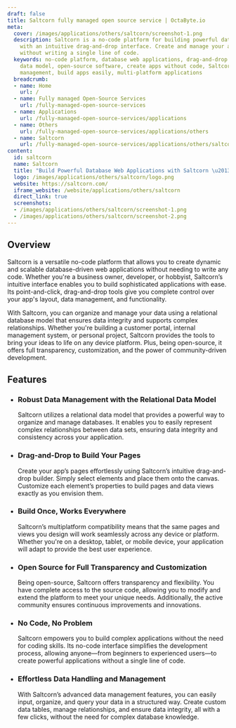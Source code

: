 ```yaml
---
draft: false
title: Saltcorn fully managed open source service | OctaByte.io
meta:
  cover: /images/applications/others/saltcorn/screenshot-1.png
  description: Saltcorn is a no-code platform for building powerful database web applications
    with an intuitive drag-and-drop interface. Create and manage your apps effortlessly
    without writing a single line of code.
  keywords: no-code platform, database web applications, drag-and-drop builder, relational
    data model, open-source software, create apps without code, Saltcorn, database
    management, build apps easily, multi-platform applications
  breadcrumb:
  - name: Home
    url: /
  - name: Fully managed Open-Source Services
    url: /fully-managed-open-source-services
  - name: Applications
    url: /fully-managed-open-source-services/applications
  - name: Others
    url: /fully-managed-open-source-services/applications/others
  - name: Saltcorn
    url: /fully-managed-open-source-services/applications/others/saltcorn
content:
  id: saltcorn
  name: Saltcorn
  title: "Build Powerful Database Web Applications with Saltcorn \u2013 No Code Required"
  logo: /images/applications/others/saltcorn/logo.png
  website: https://saltcorn.com/
  iframe_website: /website/applications/others/saltcorn
  direct_link: true
  screenshots:
  - /images/applications/others/saltcorn/screenshot-1.png
  - /images/applications/others/saltcorn/screenshot-2.png
---
```


## Overview

Saltcorn is a versatile no-code platform that allows you to create dynamic and scalable database-driven web applications without needing to write any code. Whether you're a business owner, developer, or hobbyist, Saltcorn’s intuitive interface enables you to build sophisticated applications with ease. Its point-and-click, drag-and-drop tools give you complete control over your app's layout, data management, and functionality.

With Saltcorn, you can organize and manage your data using a relational database model that ensures data integrity and supports complex relationships. Whether you're building a customer portal, internal management system, or personal project, Saltcorn provides the tools to bring your ideas to life on any device platform. Plus, being open-source, it offers full transparency, customization, and the power of community-driven development.

## Features

- ### Robust Data Management with the Relational Data Model

  Saltcorn utilizes a relational data model that provides a powerful way to organize and manage databases. It enables you to easily represent complex relationships between data sets, ensuring data integrity and consistency across your application.

- ### Drag-and-Drop to Build Your Pages

  Create your app’s pages effortlessly using Saltcorn’s intuitive drag-and-drop builder. Simply select elements and place them onto the canvas. Customize each element’s properties to build pages and data views exactly as you envision them.

- ### Build Once, Works Everywhere

  Saltcorn’s multiplatform compatibility means that the same pages and views you design will work seamlessly across any device or platform. Whether you're on a desktop, tablet, or mobile device, your application will adapt to provide the best user experience.

- ### Open Source for Full Transparency and Customization

  Being open-source, Saltcorn offers transparency and flexibility. You have complete access to the source code, allowing you to modify and extend the platform to meet your unique needs. Additionally, the active community ensures continuous improvements and innovations.

- ### No Code, No Problem

  Saltcorn empowers you to build complex applications without the need for coding skills. Its no-code interface simplifies the development process, allowing anyone—from beginners to experienced users—to create powerful applications without a single line of code.

- ### Effortless Data Handling and Management

  With Saltcorn’s advanced data management features, you can easily input, organize, and query your data in a structured way. Create custom data tables, manage relationships, and ensure data integrity, all with a few clicks, without the need for complex database knowledge.